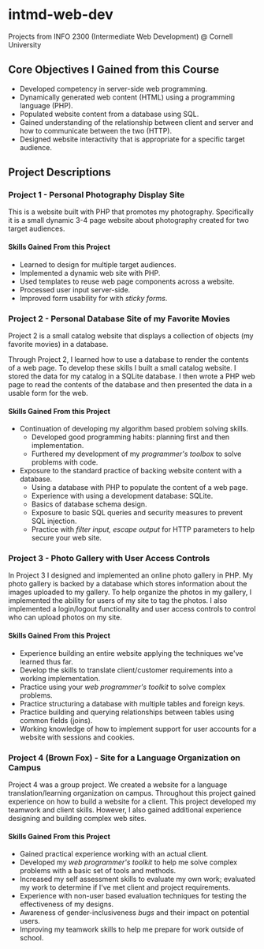 # intmd-web-dev
Projects from INFO 2300 (Intermediate Web Development) @ Cornell University
## Core Objectives I Gained from this Course
- Developed competency in server-side web programming.
- Dynamically generated web content (HTML) using a programming language (PHP).
- Populated website content from a database using SQL.
- Gained understanding of the relationship between client and server and how to communicate between the two (HTTP).
- Designed website interactivity that is appropriate for a specific target audience.

## Project Descriptions
### Project 1 - Personal Photography Display Site
This is a website built with PHP that promotes my photography. Specifically it is a small dynamic 3-4 page website about photography created for two target audiences.
#### Skills Gained From this Project
- Learned to design for multiple target audiences.
- Implemented a dynamic web site with PHP.
- Used templates to reuse web page components across a website.
- Processed user input server-side.
- Improved form usability for with _sticky forms_.

### Project 2 - Personal Database Site of my Favorite Movies 
Project 2 is a small catalog website that displays a collection of objects (my favorite movies) in a database.

Through Project 2, I learned how to use a database to render the contents of a web page. To develop these skills I built a small catalog website. I stored the data for my catalog in a SQLite database. I then wrote a PHP web page to read the contents of the database and then presented the data in a usable form for the web.
#### Skills Gained From this Project
- Continuation of developing my algorithm based problem solving skills.
  - Developed good programming habits: planning first and then implementation.
  - Furthered my development of my _programmer's toolbox_ to solve problems with code.
- Exposure to the standard practice of backing website content with a database.
  - Using a database with PHP to populate the content of a web page.
  - Experience with using a development database: SQLite.
  - Basics of database schema design.
  - Exposure to basic SQL queries and security measures to prevent SQL injection.
  - Practice with _filter input, escape output_ for HTTP parameters to help secure your web site.

### Project 3 - Photo Gallery with User Access Controls
In Project 3 I designed and implemented an online photo gallery in PHP. My photo gallery is backed by a database which stores information about the images uploaded to my gallery. To help organize the photos in my gallery, I implemented the ability for users of my site to tag the photos. I also implemented a login/logout functionality and user access controls to control who can upload photos on my site.
#### Skills Gained From this Project
- Experience building an entire website applying the techniques we've learned thus far.
- Develop the skills to translate client/customer requirements into a working implementation.
- Practice using your *web programmer's toolkit* to solve complex problems.
- Practice structuring a database with multiple tables and foreign keys.
- Practice building and querying relationships between tables using common fields (joins).
- Working knowledge of how to implement support for user accounts for a website with sessions and cookies.

### Project 4 (Brown Fox) - Site for a Language Organization on Campus
Project 4 was a group project. We created a website for a language translation/learning organization on campus. Throughout this project gained experience on how to build a website for a client. This project developed my teamwork and client skills. However, I also gained additional experience designing and building complex web sites.
#### Skills Gained From this Project
- Gained practical experience working with an actual client.
- Developed my *web programmer's toolkit* to help me solve complex problems with a basic set of tools and methods.
- Increased my self assessment skills to evaluate my own work; evaluated my work to determine if I've met client and project requirements.
- Experience with non-user based evaluation techniques for testing the effectiveness of my designs.
- Awareness of gender-inclusiveness *bugs* and their impact on potential users.
- Improving my teamwork skills to help me prepare for work outside of school.
